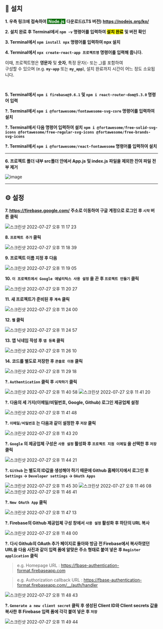 ## 💾 설치

**1. 우측 링크에 접속하여 <span style="color: white; background-color: #026e00">&nbsp;Node.js&nbsp;</span> 다운로드(LTS 버전)**
**https://nodejs.org/ko/**

**2. 설치 완료 후 Terminal에서 `npm -v` 명령어를 입력하여 <span style="color: black; background-color: yellow">설치 완료</span> 및 버전 확인**

**3. Terminal에서 `npm install npx` 명령어를 입력하여 npx 설치**

**4. Terminal에서 `npx create-react-app 프로젝트명` 명령어를 입력해 줍니다.**

이때, 프로젝트명은 **영문자** 및 **숫자**, 특정 문자(- 또는 \_)를 포함하여<br />
구성할 수 있으며 (e.g. **`my-app`** 또는 **`my_app`**), 설치 완료까지
시간이 어느 정도 소요됩니다.

&nbsp;

**5. Terminal에서 `npm i firebase@9.6.1` 및 `npm i react-router-dom@5.3.0` 명령어 입력**

**?. Terminal에서 `npm i @fortawesome/fontawesome-svg-core` 명령어를 입력하여 설치**

**?. Terminal에서 다음 명령어 입력하여 설치**
**`npm i @fortawesome/free-solid-svg-icons @fortawesome/free-regular-svg-icons @fortawesome/free-brands-svg-icons`**


**?. Terminal에서 `npm i @fortawesome/react-fontawesome` 명령어를 입력하여 설치**

---

**6. 프로젝트 폴더 내부 src폴더 안에서 App.js 및 index.js 파일을 제외한 잔여 파일 전부 제거**

![image](https://user-images.githubusercontent.com/56868605/181263383-218b7315-2393-416a-97ed-9e03a1824e6a.png)

---

## ⚙️ 설정

**7. https://firebase.google.com/ 주소로 이동하여 구글 계정으로 로그인 후 `시작` 버튼 클릭**

![스크린샷 2022-07-27 오후 11 17 23](https://user-images.githubusercontent.com/56868605/181271373-330a80f1-723e-4dbb-bb5f-23a2912ebf00.png)


**8. `프로젝트 추가` 클릭**

![스크린샷 2022-07-27 오후 11 18 39](https://user-images.githubusercontent.com/56868605/181271417-6dc6d492-aaf5-4022-829a-d5c6d3288606.png)


**9. 프로젝트 이름 지정 후 다음**

![스크린샷 2022-07-27 오후 11 19 05](https://user-images.githubusercontent.com/56868605/181271509-1c333b12-c78e-4f88-a348-b54b806bb001.png)


**10. `이 프로젝트에서 Google 애널리틱스 사용 설정` 을 끈 후 `프로젝트 만들기` 클릭**

![스크린샷 2022-07-27 오후 11 20 27](https://user-images.githubusercontent.com/56868605/181271702-429d6fe2-4f8d-4e07-8fbe-d4f0b81a3a26.png)

**11. 새 프로젝트가 준비된 후 `계속` 클릭**

![스크린샷 2022-07-27 오후 11 24 00](https://user-images.githubusercontent.com/56868605/181273874-ecab0cca-b84d-489c-a9b4-80f6e1d7f296.png)

**12. `웹` 클릭**

![스크린샷 2022-07-27 오후 11 24 57](https://user-images.githubusercontent.com/56868605/181274102-54715e14-6658-4613-a25e-4ce328c343a2.png)

**13. 앱 닉네임 작성 후 `앱 등록` 클릭**

![스크린샷 2022-07-27 오후 11 26 10](https://user-images.githubusercontent.com/56868605/181274320-4e293b3b-7bec-4a64-884a-bdcca435983a.png)

**14. 코드를 별도로 저장한 후 `콘솔로 이동` 클릭**

![스크린샷 2022-07-27 오후 11 29 18](https://user-images.githubusercontent.com/56868605/181275478-c8f4e5fe-2c6c-4fba-8f06-c31596780533.png)

**?. `Authentication` 클릭 후 `시작하기` 클릭**

![스크린샷 2022-07-27 오후 11 40 58](https://user-images.githubusercontent.com/56868605/181396742-3cfccbea-799e-4cf9-8eb2-320af9a151a7.png)
![스크린샷 2022-07-27 오후 11 41 20](https://user-images.githubusercontent.com/56868605/181396800-254c92ff-2259-4a0d-8c4e-e8bad9422bfc.png)

**?. 다음의 세 가지(이메일/비밀번호, Google, Github) 로그인 제공업체 설정**

![스크린샷 2022-07-27 오후 11 41 48](https://user-images.githubusercontent.com/56868605/181395700-03ace689-9a3f-448b-9f6b-d67f97d112da.png)

**?. `이메일/비밀번호` 는 다음과 같이 설정한 후 `저장` 클릭**

![스크린샷 2022-07-27 오후 11 43 20](https://user-images.githubusercontent.com/56868605/181395865-0362377d-03f0-44df-a4d0-85b331a7856f.png)


**?. `Google` 의 제공업체 구성은 `사용 설정` 활성화 후 `프로젝트 지원 이메일` 을 선택한 후 `저장` 클릭**

![스크린샷 2022-07-27 오후 11 44 21](https://user-images.githubusercontent.com/56868605/181409286-158bab62-d306-4e47-b116-93cd9c26a521.png)

**?. `Github` 는 별도의 ID값을 생성해야 하기 때문에 Github 홈페이지에서 로그인 후 `Settings` → `Developer settings` → `OAuth Apps`**

![스크린샷 2022-07-27 오후 11 45 30](https://user-images.githubusercontent.com/56868605/181396552-275079d1-ec50-4710-998d-94c75ad65d03.png)
![스크린샷 2022-07-27 오후 11 46 08](https://user-images.githubusercontent.com/56868605/181407999-6d3ff3be-62a3-40c5-a099-fd7f9b12c7e3.png)
![스크린샷 2022-07-27 오후 11 46 41](https://user-images.githubusercontent.com/56868605/181408492-c906f9aa-ed4e-4d13-ba17-acea606a9cc4.png)


**?. `New OAuth App` 클릭**

![스크린샷 2022-07-27 오후 11 47 13](https://user-images.githubusercontent.com/56868605/181408554-a467101a-ebcd-4eb1-b42a-208ef7464b2f.png)

**?. Firebase의 Github 제공업체 구성 창에서 `사용 설정` 활성화 후 하단의 URL 복사**

![스크린샷 2022-07-27 오후 11 48 00](https://user-images.githubusercontent.com/56868605/181408658-71eb62c0-95e9-40a4-bf77-2be4d9b2b683.png)

**?. 다시 Github의 OAuth 추가 페이지로 돌아와 방금 전 Firebase에서 복사하였던 URL을 다음 사진과 같이 입력 폼에 알맞은 주소 형태로 붙여 넣은 후 `Register application` 클릭**
> e.g. Homepage URL : https://fbase-authentication-format.firebaseapp.com

> e.g. Authorization callback URL : https://fbase-authentication-format.firebaseapp.com/__/auth/handler

![스크린샷 2022-07-27 오후 11 48 43](https://user-images.githubusercontent.com/56868605/181409318-d816b8a7-46d5-4896-a969-02d79baffca4.png)

**?. `Generate a new client secret` 클릭 후 생성된 Client ID와 Client secrets 값을 복사한 후 Firebase 입력 폼에 각각 붙여 넣은 후 `저장`**

![스크린샷 2022-07-27 오후 11 49 44](https://user-images.githubusercontent.com/56868605/181410177-af8ba182-ddcb-484c-b4e6-e8547fd17676.png)
